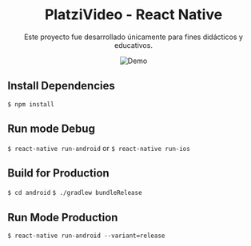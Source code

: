 <div align="center">

# PlatziVideo - React Native

Este proyecto fue desarrollado únicamente para fines didácticos y educativos.

![Demo](demo/demo.gif)

</div>



## Install Dependencies
`$ npm install`

## Run mode Debug
`$ react-native run-android` or `$ react-native run-ios`

## Build for Production
`$ cd android`
`$ ./gradlew bundleRelease`

## Run Mode Production
`$ react-native run-android --variant=release `
